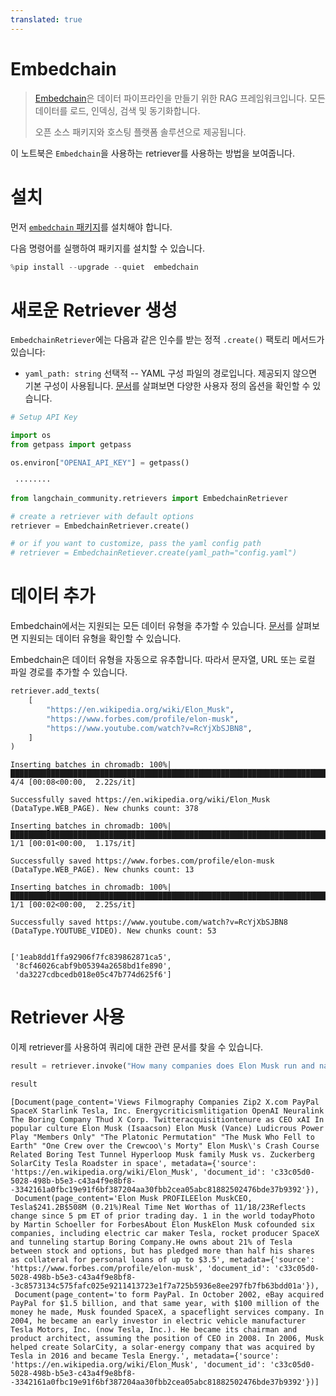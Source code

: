 ```yaml
---
translated: true
---
```


# Embedchain

>[Embedchain](https://github.com/embedchain/embedchain)은 데이터 파이프라인을 만들기 위한 RAG 프레임워크입니다. 모든 데이터를 로드, 인덱싱, 검색 및 동기화합니다.
>
>오픈 소스 패키지와 호스팅 플랫폼 솔루션으로 제공됩니다.

이 노트북은 `Embedchain`을 사용하는 retriever를 사용하는 방법을 보여줍니다.

# 설치

먼저 [`embedchain` 패키지](https://pypi.org/project/embedchain/)를 설치해야 합니다.

다음 명령어를 실행하여 패키지를 설치할 수 있습니다.

```python
%pip install --upgrade --quiet  embedchain
```

# 새로운 Retriever 생성

`EmbedchainRetriever`에는 다음과 같은 인수를 받는 정적 `.create()` 팩토리 메서드가 있습니다:

* `yaml_path: string` 선택적 -- YAML 구성 파일의 경로입니다. 제공되지 않으면 기본 구성이 사용됩니다. [문서](https://docs.embedchain.ai/)를 살펴보면 다양한 사용자 정의 옵션을 확인할 수 있습니다.

```python
# Setup API Key

import os
from getpass import getpass

os.environ["OPENAI_API_KEY"] = getpass()
```

```output
 ········
```

```python
from langchain_community.retrievers import EmbedchainRetriever

# create a retriever with default options
retriever = EmbedchainRetriever.create()

# or if you want to customize, pass the yaml config path
# retriever = EmbedchainRetiever.create(yaml_path="config.yaml")
```

# 데이터 추가

Embedchain에서는 지원되는 모든 데이터 유형을 추가할 수 있습니다. [문서](https://docs.embedchain.ai/)를 살펴보면 지원되는 데이터 유형을 확인할 수 있습니다.

Embedchain은 데이터 유형을 자동으로 유추합니다. 따라서 문자열, URL 또는 로컬 파일 경로를 추가할 수 있습니다.

```python
retriever.add_texts(
    [
        "https://en.wikipedia.org/wiki/Elon_Musk",
        "https://www.forbes.com/profile/elon-musk",
        "https://www.youtube.com/watch?v=RcYjXbSJBN8",
    ]
)
```

```output
Inserting batches in chromadb: 100%|████████████████████████████████████████████████████████████████████████████████████████████████████████████████| 4/4 [00:08<00:00,  2.22s/it]

Successfully saved https://en.wikipedia.org/wiki/Elon_Musk (DataType.WEB_PAGE). New chunks count: 378

Inserting batches in chromadb: 100%|████████████████████████████████████████████████████████████████████████████████████████████████████████████████| 1/1 [00:01<00:00,  1.17s/it]

Successfully saved https://www.forbes.com/profile/elon-musk (DataType.WEB_PAGE). New chunks count: 13

Inserting batches in chromadb: 100%|████████████████████████████████████████████████████████████████████████████████████████████████████████████████| 1/1 [00:02<00:00,  2.25s/it]

Successfully saved https://www.youtube.com/watch?v=RcYjXbSJBN8 (DataType.YOUTUBE_VIDEO). New chunks count: 53


```

```output
['1eab8dd1ffa92906f7fc839862871ca5',
 '8cf46026cabf9b05394a2658bd1fe890',
 'da3227cdbcedb018e05c47b774d625f6']
```

# Retriever 사용

이제 retriever를 사용하여 쿼리에 대한 관련 문서를 찾을 수 있습니다.

```python
result = retriever.invoke("How many companies does Elon Musk run and name those?")
```

```python
result
```

```output
[Document(page_content='Views Filmography Companies Zip2 X.com PayPal SpaceX Starlink Tesla, Inc. Energycriticismlitigation OpenAI Neuralink The Boring Company Thud X Corp. Twitteracquisitiontenure as CEO xAI In popular culture Elon Musk (Isaacson) Elon Musk (Vance) Ludicrous Power Play "Members Only" "The Platonic Permutation" "The Musk Who Fell to Earth" "One Crew over the Crewcoo\'s Morty" Elon Musk\'s Crash Course Related Boring Test Tunnel Hyperloop Musk family Musk vs. Zuckerberg SolarCity Tesla Roadster in space', metadata={'source': 'https://en.wikipedia.org/wiki/Elon_Musk', 'document_id': 'c33c05d0-5028-498b-b5e3-c43a4f9e8bf8--3342161a0fbc19e91f6bf387204aa30fbb2cea05abc81882502476bde37b9392'}),
 Document(page_content='Elon Musk PROFILEElon MuskCEO, Tesla$241.2B$508M (0.21%)Real Time Net Worthas of 11/18/23Reflects change since 5 pm ET of prior trading day. 1 in the world todayPhoto by Martin Schoeller for ForbesAbout Elon MuskElon Musk cofounded six companies, including electric car maker Tesla, rocket producer SpaceX and tunneling startup Boring Company.He owns about 21% of Tesla between stock and options, but has pledged more than half his shares as collateral for personal loans of up to $3.5', metadata={'source': 'https://www.forbes.com/profile/elon-musk', 'document_id': 'c33c05d0-5028-498b-b5e3-c43a4f9e8bf8--3c8573134c575fafc025e9211413723e1f7a725b5936e8ee297fb7fb63bdd01a'}),
 Document(page_content='to form PayPal. In October 2002, eBay acquired PayPal for $1.5 billion, and that same year, with $100 million of the money he made, Musk founded SpaceX, a spaceflight services company. In 2004, he became an early investor in electric vehicle manufacturer Tesla Motors, Inc. (now Tesla, Inc.). He became its chairman and product architect, assuming the position of CEO in 2008. In 2006, Musk helped create SolarCity, a solar-energy company that was acquired by Tesla in 2016 and became Tesla Energy.', metadata={'source': 'https://en.wikipedia.org/wiki/Elon_Musk', 'document_id': 'c33c05d0-5028-498b-b5e3-c43a4f9e8bf8--3342161a0fbc19e91f6bf387204aa30fbb2cea05abc81882502476bde37b9392'})]
```
